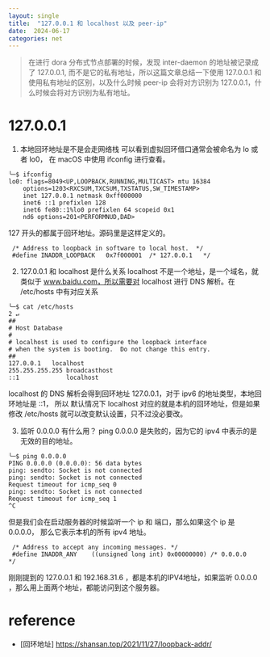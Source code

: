 ```yaml
---
layout: single
title:  "127.0.0.1 和 localhost 以及 peer-ip"
date:  2024-06-17
categories: net
---
```


> 在进行 dora 分布式节点部署的时候，发现 inter-daemon 的地址被记录成了 127.0.0.1, 而不是它的私有地址，所以这篇文章总结一下使用 127.0.0.1 和 使用私有地址的区别，以及什么时候 peer-ip 会将对方识别为 127.0.0.1，什么时候会将对方识别为私有地址。

# 127.0.0.1
1. 本地回环地址是不是会走网络栈
可以看到虚拟回环借口通常会被命名为 lo 或者 lo0， 在 macOS 中使用 ifconfig 进行查看。

```
╰─$ ifconfig
lo0: flags=8049<UP,LOOPBACK,RUNNING,MULTICAST> mtu 16384
	options=1203<RXCSUM,TXCSUM,TXSTATUS,SW_TIMESTAMP>
	inet 127.0.0.1 netmask 0xff000000
	inet6 ::1 prefixlen 128
	inet6 fe80::1%lo0 prefixlen 64 scopeid 0x1
	nd6 options=201<PERFORMNUD,DAD>
```
127 开头的都属于回环地址。源码里是这样定义的。
```
 /* Address to loopback in software to local host.  */
 #define INADDR_LOOPBACK   0x7f000001  /* 127.0.0.1   */
```

2. 127.0.0.1 和 localhost 是什么关系
localhost 不是一个地址，是一个域名，就类似于 www.baidu.com，所以需要对 localhost 进行 DNS 解析。在 /etc/hosts 中有对应关系
```
╰─$ cat /etc/hosts                                                          2 ↵
##
# Host Database
#
# localhost is used to configure the loopback interface
# when the system is booting.  Do not change this entry.
##
127.0.0.1	localhost
255.255.255.255	broadcasthost
::1             localhost
```
localhost 的 DNS 解析会得到回环地址 127.0.0.1，对于 ipv6 的地址类型，本地回环地址是 ::1， 所以 默认情况下 localhost 对应的就是本机的回环地址，但是如果修改 /etc/hosts 就可以改变默认设置，只不过没必要改。

3. 监听 0.0.0.0 有什么用？
ping 0.0.0.0 是失败的，因为它的 ipv4 中表示的是无效的目的地址。
```
╰─$ ping 0.0.0.0
PING 0.0.0.0 (0.0.0.0): 56 data bytes
ping: sendto: Socket is not connected
ping: sendto: Socket is not connected
Request timeout for icmp_seq 0
ping: sendto: Socket is not connected
Request timeout for icmp_seq 1
^C
```
但是我们会在启动服务器的时候监听一个 ip 和 端口，那么如果这个 ip 是 0.0.0.0， 那么它表示本机的所有 ipv4 地址。

```
 /* Address to accept any incoming messages. */
 #define INADDR_ANY    ((unsigned long int) 0x00000000) /* 0.0.0.0   */
```
刚刚提到的 127.0.0.1 和 192.168.31.6 ，都是本机的IPV4地址，如果监听 0.0.0.0 ，那么用上面两个地址，都能访问到这个服务器。



# reference
- [回环地址] <https://shansan.top/2021/11/27/loopback-addr/>